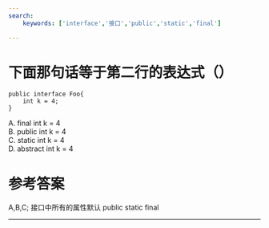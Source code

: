 ```yaml
---
search:
    keywords: ['interface','接口','public','static','final']

---
```


# 下面那句话等于第二行的表达式（）

```
public interface Foo{
    int k = 4;
}
```
A. final int k = 4  
B. public int k = 4  
C. static int k = 4   
D. abstract int k = 4

# 参考答案

A,B,C;
接口中所有的属性默认 public static final

---



